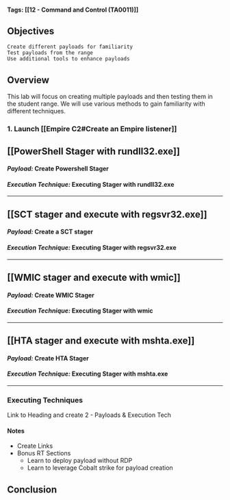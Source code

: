 #### Tags: [[12 - Command and Control (TA0011)]]

## Objectives

    Create different payloads for familiarity
    Test payloads from the range
    Use additional tools to enhance payloads
## Overview
This lab will focus on creating multiple payloads and then testing them in the student range. We will use various methods to gain familiarity with different techniques.

### 1. Launch [[Empire C2#Create an Empire listener]]

## [[PowerShell Stager with rundll32.exe]]

#### *Payload:* Create Powershell Stager

#### *Execution Technique:* Executing Stager with rundll32.exe

----
## [[SCT stager and execute with regsvr32.exe]]

#### *Payload:* Create a SCT stager

#### *Execution Technique:* Executing Stager with regsvr32.exe

---
## [[WMIC stager and execute with wmic]]

#### *Payload:* Create WMIC Stager

#### *Execution Technique:*  Executing Stager with wmic

---

## [[HTA stager and execute with mshta.exe]]

#### *Payload:* Create HTA Stager

#### *Execution Technique:* Executing Stager with mshta.exe

----
### Executing Techniques

Link to Heading
and create 2 - Payloads & Execution Tech 

#### Notes
- Create Links
- Bonus RT Sections 
	- Learn to deploy payload without RDP 
	- Learn to leverage Cobalt strike for payload creation

## Conclusion

